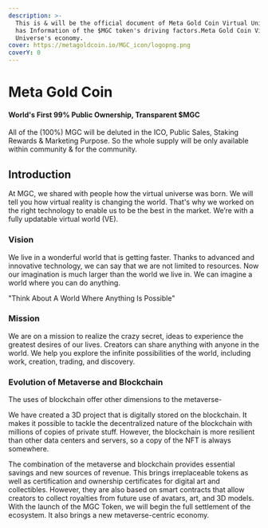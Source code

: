 ```yaml
---
description: >-
  This is & will be the official document of Meta Gold Coin Virtual Universe. It
  has Information of the $MGC token's driving factors.Meta Gold Coin Virtual
  Universe's economy.
cover: https://metagoldcoin.io/MGC_icon/logopng.png
coverY: 0
---
```


# Meta Gold Coin

#### World's First 99% Public Ownership, Transparent $MGC

All of the (100%) MGC will be deluted in the ICO, Public Sales, Staking Rewards & Marketing Purpose. So the whole supply will be only available within community & for the community.

## Introduction

At MGC, we shared with people how the virtual universe was born. We will tell you how virtual reality is changing the world. That's why we worked on the right technology to enable us to be the best in the market. We’re with a fully updatable virtual world (VE).

### Vision

We live in a wonderful world that is getting faster. Thanks to advanced and innovative technology, we can say that we are not limited to resources. Now our imagination is much larger than the world we live in. We can imagine a world where you can do anything.

"Think About A World Where Anything Is Possible"

### **Mission**

We are on a mission to realize the crazy secret, ideas to experience the greatest desires of our lives. Creators can share anything with anyone in the world. We help you explore the infinite possibilities of the world, including work, creation, trading, and discovery.

### **Evolution of Metaverse and Blockchain**

The uses of blockchain offer other dimensions to the metaverse-

We have created a 3D project that is digitally stored on the blockchain. It makes it possible to tackle the decentralized nature of the blockchain with millions of copies of private stuff. However, the blockchain is more resilient than other data centers and servers, so a copy of the NFT is always somewhere.

The combination of the metaverse and blockchain provides essential savings and new sources of revenue. This brings irreplaceable tokens as well as certification and ownership certificates for digital art and collectibles. However, they are also based on smart contracts that allow creators to collect royalties from future use of avatars, art, and 3D models. With the launch of the MGC Token, we will begin the full settlement of the ecosystem. It also brings a new metaverse-centric economy.
